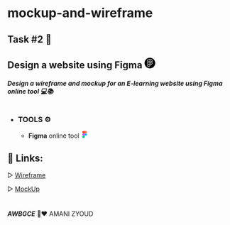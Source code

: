 # mockup-and-wireframe

## **Task #2** 📄

## Design a website using **Figma** ![](figma.png)
##### Design a **wireframe** and **mockup** for an **E-learning** website using Figma online tool 💻📚
#
* ### **TOOLS ⚙️**
    *  **Figma** online tool ![](figma2.png)

## **📎 Links:**

▷ [Wireframe](https://www.figma.com/file/z3HO0iz25kPjxfNoico1KZ/E-Learning-Wireframe?node-id=0%3A1&t=Ma7yP72HFF8XRWWF-1)
  
▷ [MockUp](https://www.figma.com/file/DBiSlNBfv1UHqJ23xGVujH/MockUp?node-id=0%3A1&t=krvNFjxIrtt2QFlr-1)
#
***AWBGCE*** 🌼❤️ AMANI ZYOUD 

